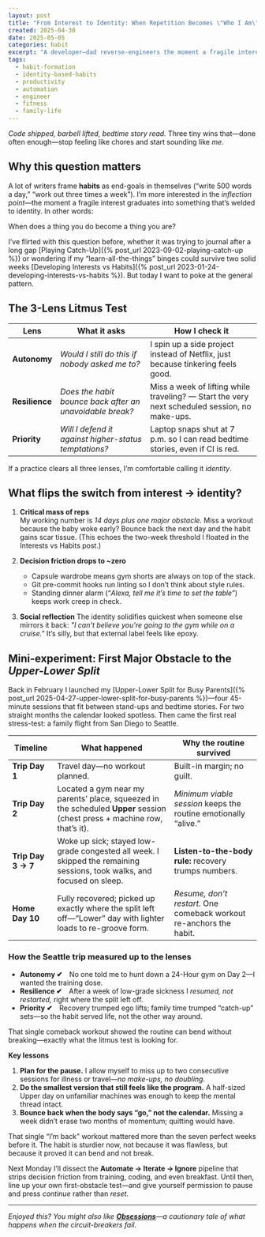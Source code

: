 ```yaml
---
layout: post
title: "From Interest to Identity: When Repetition Becomes \"Who I Am\""
created: 2025-04-30
date: 2025-05-05
categories: habit
excerpt: "A developer–dad reverse-engineers the moment a fragile interest hardens into an identity-level habit, sharing a 3-role litmus test and a boundary-alert script you can steal."
tags:
  - habit-formation
  - identity-based-habits
  - productivity
  - automation
  - engineer
  - fitness
  - family-life
---
```


*Code shipped, barbell lifted, bedtime story read.* Three tiny wins that—done often enough—stop feeling like chores and start sounding like *me*.

## Why this question matters

A lot of writers frame **habits** as end-goals in themselves (“write 500 words a day,” “work out three times a week”). I’m more interested in the *inflection point*—the moment a fragile interest graduates into something that’s welded to identity. In other words:

When does a thing you do become a thing you are?

I’ve flirted with this question before, whether it was trying to journal after a long gap [Playing Catch-Up]({% post_url 2023-09-02-playing-catch-up %}) or wondering if my “learn-all-the-things” binges could survive two solid weeks [Developing Interests vs Habits]({% post_url 2023-01-24-developing-interests-vs-habits %}). But today I want to poke at the general pattern.


## The 3-Lens Litmus Test

|**Lens**|**What it asks**|**How I check it**|
|---|---|---|
|**Autonomy**|_Would I still do this if nobody asked me to?_|I spin up a side project instead of Netflix, just because tinkering feels good.|
|**Resilience**|_Does the habit bounce back after an unavoidable break?_|Miss a week of lifting while traveling? — Start the very next scheduled session, no make-ups.|
|**Priority**|_Will I defend it against higher-status temptations?_|Laptop snaps shut at 7 p.m. so I can read bedtime stories, even if CI is red.|

If a practice clears all three lenses, I’m comfortable calling it _identity_.

## What flips the switch from interest → identity?

1. **Critical mass of reps**  
   My working number is *14 days plus one major obstacle.* Miss a workout because the baby woke early? Bounce back the next day and the habit gains scar tissue. (This echoes the two-week threshold I floated in the Interests vs Habits post.)

2. **Decision friction drops to ~zero**
   - Capsule wardrobe means gym shorts are always on top of the stack.
   - Git pre-commit hooks run linting so I don’t think about style rules.
   - Standing dinner alarm (“*Alexa, tell me it’s time to set the table*”) keeps work creep in check.

1. **Social reflection**
   The identity solidifies quickest when someone else mirrors it back:
   *"I can't believe you're going to the gym while on a cruise."*
   It’s silly, but that external label feels like epoxy.


## Mini-experiment: First Major Obstacle to the _Upper-Lower Split_

Back in February I launched my [Upper-Lower Split for Busy Parents]({% post_url 2025-04-27-upper-lower-split-for-busy-parents %})—four 45-minute sessions that fit between stand-ups and bedtime stories. For two straight months the calendar looked spotless. Then came the first real stress-test: a family flight from San Diego to Seattle.

|Timeline|What happened|Why the routine survived|
|---|---|---|
|**Trip Day 1**|Travel day—no workout planned.|Built-in margin; no guilt.|
|**Trip Day 2**|Located a gym near my parents’ place, squeezed in the scheduled **Upper** session (chest press + machine row, that’s it).|_Minimum viable session_ keeps the routine emotionally “alive.”|
|**Trip Day 3 → 7**|Woke up sick; stayed low-grade congested all week. I skipped the remaining sessions, took walks, and focused on sleep.|**Listen-to-the-body rule:** recovery trumps numbers.|
|**Home Day 10**|Fully recovered; picked up exactly where the split left off—“Lower” day with lighter loads to re-groove form.|_Resume, don’t restart._ One comeback workout re-anchors the habit.|

### How the Seattle trip measured up to the lenses

- **Autonomy ✔︎** No one told me to hunt down a 24-Hour gym on Day 2—I wanted the training dose.
- **Resilience ✔︎** After a week of low-grade sickness I _resumed, not restarted,_ right where the split left off.
- **Priority ✔︎** Recovery trumped ego lifts; family time trumped “catch-up” sets—so the habit served life, not the other way around.

That single comeback workout showed the routine can bend without breaking—exactly what the litmus test is looking for.

**Key lessons**

1. **Plan for the pause.** I allow myself to miss up to two consecutive sessions for illness or travel—_no make-ups, no doubling._
2. **Do the smallest version that still feels like the program.** A half-sized Upper day on unfamiliar machines was enough to keep the mental thread intact.
3. **Bounce back when the body says “go,” not the calendar.** Missing a week didn’t erase two months of momentum; quitting would have.

That single “I’m back” workout mattered more than the seven perfect weeks before it. The habit is sturdier now, not because it was flawless, but because it proved it can bend and not break.

Next Monday I’ll dissect the **Automate → Iterate → Ignore** pipeline that strips decision friction from training, coding, and even breakfast. Until then, line up your own first-obstacle test—and give yourself permission to pause and press _continue_ rather than _reset_.

---

*Enjoyed this? You might also like **[Obsessions](/2023/02/16/obsessions.html)**—a cautionary tale of what happens when the circuit-breakers fail.*
